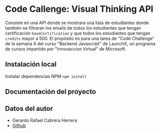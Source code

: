 # Code Callenge: Visual Thinking API

Consiste en una API donde se mostrara una lista de estudiantes donde también se filtraran los emails de todos los estudiantes que tengan certificación `haveCertification` y que todos los estudiantes que tengan `credits` mayor a 500. El propósito es para una tarea de "Code Challenge" de la semana 4 del curso "Backend Javascript" de LaunchX, un programa de cursos impartido por "Innovaccion Virtual" de Microsoft.

## Instalación local
Instalar dependencias NPM `npm install`

## Documentación del proyecto

## Datos del autor
- Gerardo Rafael Cabrera Herrera
- [Github](https://github.com/GerardoCabreraH)